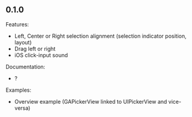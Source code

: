 ## 0.1.0

Features:

  - Left, Center or Right selection alignment (selection indicator position, layout)
  - Drag left or right
  - iOS click-input sound

Documentation:

  - ?

Examples:

  - Overview example (GAPickerView linked to UIPickerView and vice-versa)
